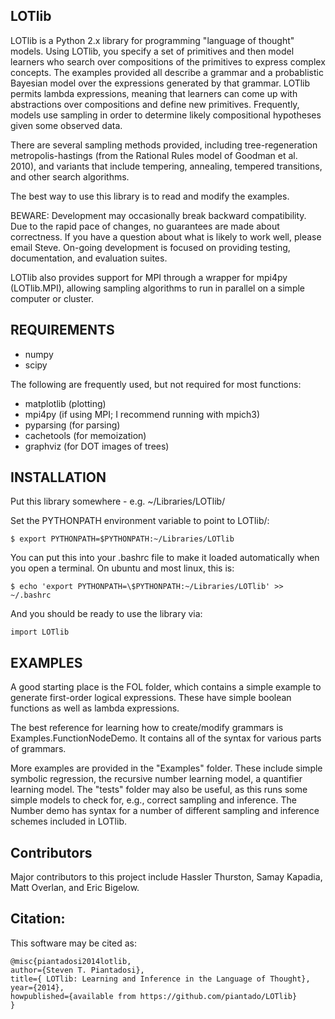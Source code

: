 LOTlib
------

LOTlib is a Python 2.x library for programming "language of thought" models. Using LOTlib, you specify a set of primitives and then model learners who search over compositions of the primitives to express complex concepts. The examples provided all describe a grammar and a probablistic Bayesian model over the expressions generated by that grammar. LOTlib permits lambda expressions, meaning that learners can come up with abstractions over compositions and define new primitives. Frequently, models use sampling in order to determine likely compositional hypotheses given some observed data. 

There are several sampling methods provided, including tree-regeneration metropolis-hastings (from the Rational Rules model of Goodman et al. 2010), and variants that include tempering, annealing, tempered transitions, and other search algorithms. 

The best way to use this library is to read and modify the examples. 

BEWARE: Development may occasionally break backward compatibility. Due to the rapid pace of changes, no guarantees are made about correctness. If you have a question about what is likely to work well, please email Steve. On-going development is focused on providing testing, documentation, and evaluation suites. 

LOTlib also provides support for MPI through a wrapper for mpi4py (LOTlib.MPI), allowing sampling algorithms to run in parallel on a simple computer or cluster.

REQUIREMENTS
------------

- numpy
- scipy

The following are frequently used, but not required for most functions:

- matplotlib (plotting)
- mpi4py (if using MPI; I recommend running with mpich3)
- pyparsing (for parsing)
- cachetools (for memoization)
- graphviz (for DOT images of trees)

INSTALLATION
------------

Put this library somewhere - e.g. ~/Libraries/LOTlib/
	
Set the PYTHONPATH environment variable to point to LOTlib/:
	
	$ export PYTHONPATH=$PYTHONPATH:~/Libraries/LOTlib
	
You can put this into your .bashrc file to make it loaded automatically when you open a terminal. On ubuntu and most linux, this is:
	
	$ echo 'export PYTHONPATH=\$PYTHONPATH:~/Libraries/LOTlib' >> ~/.bashrc

And you should be ready to use the library via:
	
	import LOTlib
	
EXAMPLES
--------

A good starting place is the FOL folder, which contains a simple example to generate first-order logical expressions. These have simple boolean functions as well as lambda expressions. 

The best reference for learning how to create/modify grammars is Examples.FunctionNodeDemo. It contains all of the syntax for various parts of grammars. 

More examples are provided in the "Examples" folder. These include simple symbolic regression, the recursive number learning model, a quantifier learning model. The "tests" folder may also be useful, as this runs some simple models to check for, e.g., correct sampling and inference. The Number demo has syntax for a number of different sampling and inference schemes included in LOTlib.


Contributors
------------

Major contributors to this project include Hassler Thurston, Samay Kapadia, Matt Overlan, and Eric Bigelow. 

Citation:
---------

This software may be cited as:

	@misc{piantadosi2014lotlib,
	author={Steven T. Piantadosi},
	title={ LOTlib: Learning and Inference in the Language of Thought},
	year={2014},
	howpublished={available from https://github.com/piantado/LOTlib}
	}
